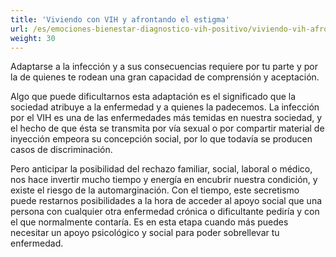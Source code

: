 ```yaml
---
title: 'Viviendo con VIH y afrontando el estigma'
url: /es/emociones-bienestar-diagnostico-vih-positivo/viviendo-vih-afrontando-estigma/
weight: 30
---
```


Adaptarse a la infección y a sus consecuencias requiere por tu parte y por la de quienes te rodean una gran capacidad de comprensión y aceptación.

Algo que puede dificultarnos esta adaptación es el significado que la sociedad atribuye a la enfermedad y a quienes la padecemos. La infección por el VIH es una de las enfermedades más temidas en nuestra sociedad, y el hecho de que ésta se transmita por vía sexual o por compartir material de inyección empeora su concepción social, por lo que todavía se producen casos de discriminación.

Pero anticipar la posibilidad del rechazo familiar, social, laboral o médico, nos hace invertir mucho tiempo y energía en encubrir nuestra condición, y existe el riesgo de la automarginación. Con el tiempo, este secretismo puede restarnos posibilidades a la hora de acceder al apoyo social que una persona con cualquier otra enfermedad crónica o dificultante pediría y con el que normalmente contaría. Es en esta etapa cuando más puedes necesitar un apoyo psicológico y social para poder sobrellevar tu enfermedad.